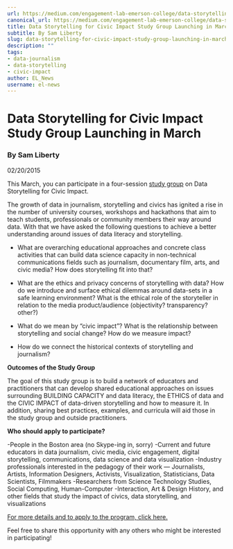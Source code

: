 ```yaml
---
url: https://medium.com/engagement-lab-emerson-college/data-storytelling-for-civic-impact-study-group-launching-in-march-925a2936a915
canonical_url: https://medium.com/engagement-lab-emerson-college/data-storytelling-for-civic-impact-study-group-launching-in-march-925a2936a915
title: Data Storytelling for Civic Impact Study Group Launching in March
subtitle: By Sam Liberty
slug: data-storytelling-for-civic-impact-study-group-launching-in-march
description: ""
tags:
- data-journalism
- data-storytelling
- civic-impact
author: EL_News
username: el-news
---
```


# Data Storytelling for Civic Impact Study Group Launching in March

### By Sam Liberty

02/20/2015

This March, you can participate in a four-session [study group](https://cyber.law.harvard.edu/getinvolved/studygroups/datastorytelling_call%20) on Data Storytelling for Civic Impact.

The growth of data in journalism, storytelling and civics has ignited a rise in the number of university courses, workshops and hackathons that aim to teach students, professionals or community members their way around data. With that we have asked the following questions to achieve a better understanding around issues of data literacy and storytelling.

* What are overarching educational approaches and concrete class activities that can build data science capacity in non-technical communications fields such as journalism, documentary film, arts, and civic media? How does storytelling fit into that?

* What are the ethics and privacy concerns of storytelling with data? How do we introduce and surface ethical dilemmas around data-sets in a safe learning environment? What is the ethical role of the storyteller in relation to the media product/audience (objectivity? transparency? other?)

* What do we mean by “civic impact”? What is the relationship between storytelling and social change? How do we measure impact?

* How do we connect the historical contexts of storytelling and journalism?

**Outcomes of the Study Group**

The goal of this study group is to build a network of educators and practitioners that can develop shared educational approaches on issues surrounding BUILDING CAPACITY and data literacy, the ETHICS of data and the CIVIC IMPACT of data-driven storytelling and how to measure it. In addition, sharing best practices, examples, and curricula will aid those in the study group and outside practitioners.

**Who should apply to participate?**

-People in the Boston area (no Skype-ing in, sorry)
-Current and future educators in data journalism, civic media, civic engagement, digital storytelling, communications, data science and data visualization
-Industry professionals interested in the pedagogy of their work — Journalists, Artists, Information Designers, Activists, Visualization, Statisticians, Data Scientists, Filmmakers
-Researchers from Science Technology Studies, Social Computing, Human-Computer -Interaction, Art & Design History, and other fields that study the impact of civics, data storytelling, and visualizations

[For more details and to apply to the program, click here.](https://cyber.law.harvard.edu/getinvolved/studygroups/datastorytelling_call%20)

Feel free to share this opportunity with any others who might be interested in participating!


